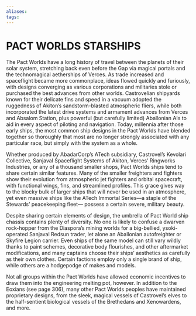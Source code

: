 ```yaml
---
aliases: 
tags: 
---
```


# PACT WORLDS STARSHIPS
The Pact Worlds have a long history of travel between the planets of their solar system, stretching back even before the Gap via magical portals and the technomagical aetherships of Verces. As trade increased and spaceflight became more commonplace, ideas flowed quickly and furiously, with designs converging as various corporations and militaries stole or purchased the best advances from other worlds. Castrovelian shipyards known for their delicate fins and speed in a vacuum adopted the ruggedness of Akiton’s sandstorm-blasted atmospheric fliers, while both incorporated the latest drive systems and armament advances from Verces and Absalom Station, plus powerful (but carefully limited) Aballonian AIs to aid in every aspect of piloting and navigation. Today, millennia after those early ships, the most common ship designs in the Pact Worlds have blended together so thoroughly that most are no longer strongly associated with any particular race, but simply with the system as a whole.  
  
Whether produced by AbadarCorp’s ATech subsidiary, Castrovel’s Kevolari Collective, Sanjaval Spaceflight Systems of Akiton, Verces’ Ringworks Industries, or any of a thousand smaller shops, Pact Worlds ships tend to share certain similar features. Many of the smaller freighters and fighters show their evolution from atmospheric jet fighters and orbital spacecraft, with functional wings, fins, and streamlined profiles. This grace gives way to the blocky bulk of larger ships that will never be used in an atmosphere, yet even massive ships like the ATech Immortal Series—a staple of the Stewards’ peacekeeping fleet— possess a certain severe, military beauty.  
  
Despite sharing certain elements of design, the umbrella of Pact World ship chassis contains plenty of diversity. No one is likely to confuse a dwarven rock-hopper from the Diaspora’s mining worlds for a big-bellied, ysoki-operated Sanjaval Redsun trader, let alone an Aballonian autofreighter or Skyfire Legion carrier. Even ships of the same model can still vary wildly thanks to paint schemes, decorative body flourishes, and other aftermarket modifications, and many captains choose their ships’ aesthetics as carefully as their own clothes. Certain factions employ only a single brand of ship, while others are a hodgepodge of makes and models.  
  
Not all groups within the Pact Worlds have allowed economic incentives to draw them into the engineering melting pot, however. In addition to the Eoxians (see page 306), many other Pact Worlds peoples have maintained proprietary designs, from the sleek, magical vessels of Castrovel’s elves to the half-sentient biological vessels of the Brethedans and Xenowardens, and more.